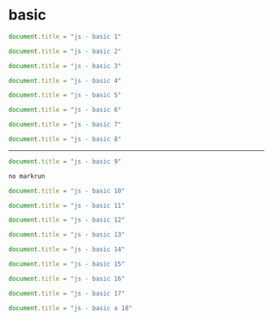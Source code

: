 # basic

<!-- {
    markrun_lastrun: false
} -->
````js
document.title = "js - basic 1"
````


<!-- {
    "markrun_lastrun": false
} -->
````js
document.title = "js - basic 2"
````

<!-- {"markrun_lastrun": false
} -->
````js
document.title = "js - basic 3"
````

<!-- {"markrun_lastrun": false} -->
````js
document.title = "js - basic 4"
````

<!-- {"markrun_lastrun": false,
    obj: {
        name: "nimo"
    }
} -->
````js
document.title = "js - basic 5"
````

<!-- {"markrun_lastrun": false,
    obj: {
        name: "nimo}"
    }
} -->
````js
document.title = "js - basic 6"
````

<!-- {aa:"1"}-->
````js
document.title = "js - basic 7"
````

<!--{aa:"1"}-->
````js
document.title = "js - basic 8"
````

---


<!--    {aa:"1", some: "aa:" + self.aa}-->
````js
document.title = "js - basic 9"
````

```js
no markrun
```

<!--{}-->
````js
document.title = "js - basic 10"
````


<!--{ }-->
````js
document.title = "js - basic 11"
````

<!--{


}-->
````js
document.title = "js - basic 12"
````

<!--{


a:1}-->
````js
document.title = "js - basic 13"
````

<!--{a:1

}-->
````js
document.title = "js - basic 14"
````

<!--

{a:1

}-->
````js
document.title = "js - basic 15"
````

<!--

{a:{
    "some": [1,2]
}

}-->
````js
document.title = "js - basic 16"
````

<!--  -->
````js
document.title = "js - basic 17"
````


````js
document.title = "js - basic a 18"
````
